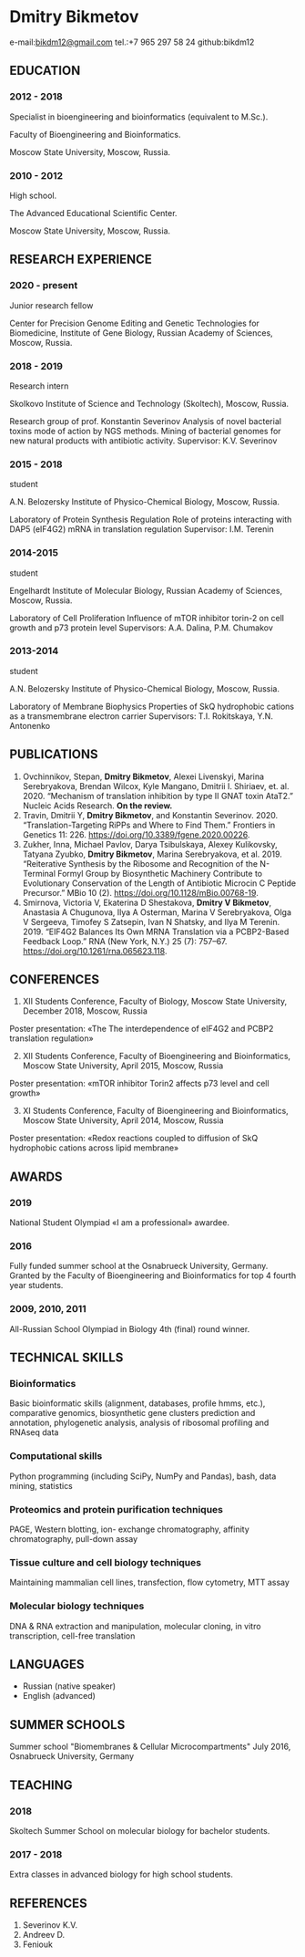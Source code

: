 # Dmitry Bikmetov

e-mail:bikdm12@gmail.com
tel.:+7 965 297 58 24
github:bikdm12

## EDUCATION

### 2012 - 2018

Specialist in bioengineering and bioinformatics (equivalent to M.Sc.).

Faculty of Bioengineering and Bioinformatics.

Moscow State University, Moscow, Russia.

### 2010 - 2012

High school.

The Advanced Educational Scientific Center.

Moscow State University, Moscow, Russia.

## RESEARCH EXPERIENCE

### 2020 - present

Junior research fellow

Center for Precision Genome Editing and Genetic Technologies for Biomedicine, Institute of
Gene Biology, Russian Academy of Sciences, Moscow, Russia.

### 2018 - 2019

Research intern

Skolkovo Institute of Science and Technology (Skoltech), Moscow, Russia.

Research group of prof. Konstantin Severinov
Analysis of novel bacterial toxins mode of action by NGS methods.
Mining of bacterial genomes for new natural products with antibiotic activity.
Supervisor: K.V. Severinov

### 2015 - 2018

student

A.N. Belozersky Institute of Physico-Chemical Biology, Moscow, Russia.

Laboratory of Protein Synthesis Regulation
Role of proteins interacting with DAP5 (eIF4G2) mRNA in translation regulation
Supervisor: I.M. Terenin

### 2014-2015

student

Engelhardt Institute of Molecular Biology, Russian Academy of Sciences, Moscow, Russia.

Laboratory of Cell Proliferation
Influence of mTOR inhibitor torin-2 on cell growth and p73 protein level
Supervisors: A.A. Dalina, P.M. Chumakov

### 2013-2014

student

A.N. Belozersky Institute of Physico-Chemical Biology, Moscow, Russia.

Laboratory of Membrane Biophysics
Properties of SkQ hydrophobic cations as a transmembrane electron carrier
Supervisors: T.I. Rokitskaya, Y.N. Antonenko

## PUBLICATIONS

1. Ovchinnikov, Stepan, **Dmitry Bikmetov**, Alexei Livenskyi, Marina Serebryakova, Brendan Wilcox, Kyle Mangano, Dmitrii I. Shiriaev, et. al. 2020. “Mechanism of translation inhibition by type II GNAT toxin AtaT2.” Nucleic Acids Research. **On the review.**
2. Travin, Dmitrii Y, **Dmitry Bikmetov**, and Konstantin Severinov. 2020. “Translation-Targeting RiPPs and Where to Find Them.” Frontiers in Genetics 11: 226. https://doi.org/10.3389/fgene.2020.00226.
3. Zukher, Inna, Michael Pavlov, Darya Tsibulskaya, Alexey Kulikovsky, Tatyana Zyubko, **Dmitry Bikmetov**, Marina Serebryakova, et al. 2019. “Reiterative Synthesis by the Ribosome and Recognition of the N-Terminal Formyl Group  by Biosynthetic Machinery Contribute to Evolutionary Conservation of the Length of Antibiotic Microcin C Peptide Precursor.” MBio 10 (2). https://doi.org/10.1128/mBio.00768-19.
4. Smirnova, Victoria V, Ekaterina D Shestakova, **Dmitry V Bikmetov**, Anastasia A Chugunova, Ilya A Osterman, Marina V Serebryakova, Olga V Sergeeva, Timofey S Zatsepin, Ivan N Shatsky, and Ilya M Terenin. 2019. “EIF4G2 Balances Its Own MRNA Translation via a PCBP2-Based Feedback Loop.” RNA (New York, N.Y.) 25 (7): 757–67. https://doi.org/10.1261/rna.065623.118.

## CONFERENCES

1. XII Students Conference, Faculty of Biology, Moscow State University,
December 2018, Moscow, Russia

Poster presentation: «The The interdependence of eIF4G2 and PCBP2 translation regulation»

2. XII Students Conference, Faculty of Bioengineering and Bioinformatics, Moscow State University,
April 2015, Moscow, Russia

Poster presentation: «mTOR inhibitor Torin2 affects p73 level and cell growth»

3. XI Students Conference, Faculty of Bioengineering and Bioinformatics, Moscow State University,
April 2014, Moscow, Russia

Poster presentation: «Redox reactions coupled to diffusion of SkQ hydrophobic cations across lipid membrane»

## AWARDS

### 2019

National Student Olympiad «I am a professional» awardee.

### 2016

Fully funded summer school at the Osnabrueck University, Germany.
Granted by the Faculty of Bioengineering and Bioinformatics for top 4 fourth year students.

### 2009, 2010, 2011

All-Russian School Olympiad in Biology 4th (final) round winner.

## TECHNICAL SKILLS

### Bioinformatics

Basic bioinformatic skills (alignment, databases, profile hmms, etc.), comparative genomics, biosynthetic gene clusters prediction and annotation, phylogenetic analysis,
analysis of ribosomal profiling and RNAseq data

### Computational skills

Python programming (including SciPy, NumPy and Pandas), bash, data mining, statistics

### Proteomics and protein purification techniques

PAGE, Western blotting, ion- exchange chromatography, affinity chromatography, pull-down assay

### Tissue culture and cell biology techniques

Maintaining mammalian cell lines, transfection, flow cytometry, MTT assay

### Molecular biology techniques

DNA & RNA extraction and manipulation, molecular cloning, in vitro transcription, cell-free translation

## LANGUAGES

* Russian (native speaker)
* English (advanced)

## SUMMER SCHOOLS

Summer school "Biomembranes & Cellular Microcompartments"
July 2016, Osnabrueck University, Germany

## TEACHING

### 2018

Skoltech Summer School on molecular biology for bachelor students.

### 2017 - 2018

Extra classes in advanced biology for high school students.

## REFERENCES

1. Severinov K.V.
2. Andreev D.
3. Feniouk
